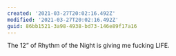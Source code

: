 ```yaml
---
created: '2021-03-27T20:02:16.492Z'
modified: '2021-03-27T20:02:16.492Z'
guid: 86bb1521-3a98-4938-bd73-146e89f17a16
---
```

The 12” of Rhythm of the Night is giving me fucking LIFE. 
